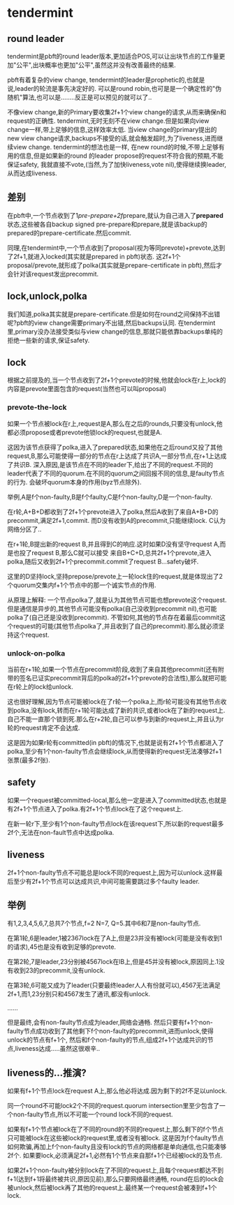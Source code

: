# tendermint

## round leader

tendermint是pbft的round leader版本,更加适合POS,可以让出块节点的工作量更加"公平",出块概率也更加"公平",虽然这并没有改善最终的结果.

pbft有着复杂的view change, tendermint的leader是prophetic的,也就是说,leader的轮流是事先决定好的.
可以是round robin,也可是是一个确定性的"伪随机"算法,也可以是........反正是可以预见的就可以了..

不像view change,新的Primary要收集2f+1个view change的请求,从而来确保n和request的正确性.
tendermint,无时无刻不在view change.但是如果向view change一样,带上足够的信息,这样效率太低.
当view change的primary提出的new view change请求,backups不接受的话,就会触发超时,为了liveness,进而继续view change.
tendermint的想法也是一样, 在new round的时候,不带上足够有用的信息,但是如果新的round 的leader propose的request不符合我的预期,不能保证safety,
我就直接不vote,(当然,为了加快liveness,vote nil),使得继续换leader,从而达成liveness.

## 差别

在pbft中,一个节点收到了1*pre-prepare+2f*prepare,就认为自己进入了**prepared**状态,这些被各自backup signed
pre-prepare和prepare,就是该backup的prepared的prepare-certificate.然后commit.

同理,在tendermint中,一个节点收到了proposal(视为等同prevote)+prevote,达到了2f+1,就进入locked(其实就是prepared in pbft)状态.
这2f+1个proposal/prevote,就形成了polka(其实就是prepare-certificate in pbft),然后才会针对该request发出precommit.

## lock,unlock,polka

我们知道,polka其实就是prepare-certificate.但是如何在round之间保持不出错呢?pbft的view change需要primary不出错,然后backups认同.
在tendermint里,primary没办法接受类似与view change的信息,那就只能依靠backups单纯的拒绝一些新的请求,保证safety.

## lock

根据之前提及的,当一个节点收到了2f+1个prevote的时候,他就会lock在r上,lock的内容是prevote里面包含的request(当然也可以叫proposal)

### prevote-the-lock

如果一个节点被lock在r上,request是A,那么在之后的rounds,只要没有unlock,他都必须propose或者prevote他锁lock的request,也就是A.

这因为该节点获得了polka,进入了prepared状态,如果他在之后round又投了其他request,B,那么可能使得一部分的节点在r上达成了共识A,一部分节点,在r+1上达成了共识B.
深入原因,是该节点在不同的leader下,给出了不同的request.不同的leader代表了不同的quorum.在不同的quorum之间回报不同的信息,是faulty节点的行为.
会破坏quorum本身的作用(byz节点除外).

举例,A是f个non-faulty,B是f个faulty,C是f个non-faulty,D是一个non-faulty.

在r轮,A+B+D都收到了2f+1个prevote进入了polka,然后A收到了来自A+B+D的precommit,满足2f+1,commit.
而D没有收到A的precommit,只能继续lock.
C认为网络分区了..

在r+1轮,B提出新的request B,并且得到C的响应.这时如果D没有坚守request A,而是也投了request B,那么C就可以接受
来自B+C+D,总共2f+1个prevote,进入polka,随后又收到2f+1个precommit.commit了request B...safety破坏.

这里的D坚持lock,坚持prepose/prevote上一轮lock住的request,就是体现出了2个quorum交集内f+1个节点中的那一个诚实节点的作用.

从原理上解释: 一个节点polka了,就是认为其他节点可能也想prevote这个request.但是通信是异步的,其他节点可能没有polka(自己没收到precommit nil),也可能polka了(自己还是没收到precommit).
不管如何,其他的节点存在着最后commit这个request的可能(其他节点polka了,并且收到了自己的precommit).那么就必须坚持这个request.

### unlock-on-polka

当前在r+1轮,如果一个节点在precommit阶段,收到了来自其他precommit(还有附带的签名已证实precommit背后的polka的2f+1个prevote的合法性),那么就把可能在r轮上的lock给unlock.

这也很好理解,因为节点可能被lock在了r轮一个polka上,而r轮可能没有其他节点收到polka,没有lock,转而在r+1轮可能达成了新的共识,或者lock在了新的request上.
自己不能一直那个锁到死.那么在r+2轮,自己可以参与到新的request上,并且认为r轮的request肯定不会达成.

这是因为如果r轮有committed(in pbft)的情况下,也就是说有2f+1个节点都进入了polka,至少有1个non-faulty节点会继续lock,从而使得新的request无法凑够2f+1张票(最多2f张).

## safety

如果一个request被committed-local,那么他一定是进入了committed状态,也就是有2f+1个节点进入了polka.有2f+1个节点lock在了这个request上.

在新一轮r下,至少有1个non-faulty节点lock在该request下,所以新的request最多2f个,无法在non-fault节点中达成polka.

## liveness

2f+1个non-faulty节点不可能总是lock不同的request上,因为可以unlock.这样最后至少有2f+1个节点可以达成共识,中间可能需要跳过多个faulty leader.

## 举例

有1,2,3,4,5,6,7,总共7个节点,f=2 N=7, Q=5.其中6和7是non-faulty节点.

在第1轮,6是leader,1被2367lock在了A上,但是23并没有被lock(可能是没有收到1的请求),45也是没有收到足够的prevote.

在第2轮,7是leader,23分别被4567lock在lB上,但是45并没有被lock,原因同上.1没有收到23的precommit,没有unlock.

在第3轮,6可能又成为了leader(只要最终leader人人有份就可以),4567无法满足2f+1,而1,23分别只和4567发生了通讯,都没有unlock.

......

但是最终,会有non-faulty节点成为leader,网络会通畅.
然后只要有f+1个non-faulty节点成功收到了其他剩下f个non-faulty的precommit,进而unlock,使得unlock的节点有f+1个,
然后和f个non-faulty的节点,组成2f+1个达成共识的节点,liveness达成.....虽然这很艰辛..

## liveness的...推演?
如果有f+1个节点lock在request A上,那么他必将达成.因为剩下的2f不足以unlock.

同一个round不可能lock2个不同的request.quorum intersection里至少包含了一个non-faulty节点,所以不可能一个round lock不同的request.

如果有f+1个节点被lock在了不同的round的不同的request上,那么剩下的f个节点只可能被lock在这些被lock的request里,或者没有被lock.
这是因为f个faulty节点如何欺骗,再加上f个non-faulty且没有lock的节点的网络都是单向通信,也只能凑够2f个.
如果要lock,必须满足2f+1,必然有1个节点来自那f+1个已经被lock的及节点.

如果2f+1个non-faulty被分别lock在了不同的request上,且每个request都达不到f+1(达到f+1将最终被共识,原因见前),那么只要网络最终通畅,
round在后的lock会被unlock,然后被lock再了其他的request上.最终某一个request会被凑到f+1个lock.
